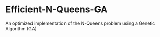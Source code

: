 # Efficient-N-Queens-GA
An optimized implementation of the N-Queens problem using a Genetic Algorithm (GA)
